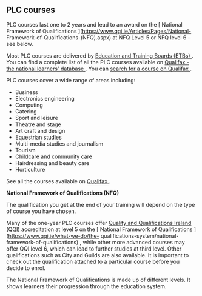 ##  PLC courses

PLC courses last one to 2 years and lead to an award on the [ National
Framework of Qualifications ](https://www.qqi.ie/Articles/Pages/National-
Framework-of-Qualifications-\(NFQ\).aspx) at NFQ Level 5 or NFQ level 6 – see
below.

Most PLC courses are delivered by [ Education and Training Boards (ETBs)
](https://www.etbi.ie/etbs/directory-of-etbs/) . You can find a complete list
of all the PLC courses available on [ Qualifax - the national learners'
database
](https://www.qualifax.ie/index.php?option=com_content&Itemid=42&limitstart=5)
. You can [ search for a course on Qualifax
](https://www.qualifax.ie/index.php?option=com_content&view=article&id=211&Itemid=49)
.

PLC courses cover a wide range of areas including:

  * Business 
  * Electronics engineering 
  * Computing 
  * Catering 
  * Sport and leisure 
  * Theatre and stage 
  * Art craft and design 
  * Equestrian studies 
  * Multi-media studies and journalism 
  * Tourism 
  * Childcare and community care 
  * Hairdressing and beauty care 
  * Horticulture 

See all the courses available on [ Qualifax ](https://www.qualifax.ie/) .

**National Framework of Qualifications (NFQ)**

The qualification you get at the end of your training will depend on the type
of course you have chosen.

Many of the one-year PLC courses offer [ Quality and Qualifications Ireland
(QQI) ](http://www.qqi.ie/) accreditation at level 5 on the [ National
Framework of Qualifications ](https://www.qqi.ie/what-we-do/the-
qualifications-system/national-framework-of-qualifications) , while other more
advanced courses may offer QQI level 6, which can lead to further studies at
third level. Other qualifications such as City and Guilds are also available.
It is important to check out the qualification attached to a particular course
before you decide to enrol.

The National Framework of Qualifications is made up of different levels. It
shows learners their progression through the education system.
